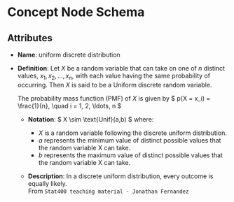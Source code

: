 # Concept Node Schema

## Attributes

- **Name**: uniform discrete distribution

- **Definition**:
  Let $X$ be a random variable that can take on one of $n$ distinct values, $x_1, x_2, \ldots, x_n$, with each value having the same probability of occurring. Then $X$ is said to be a Uniform discrete random variable.

  The probability mass function (PMF) of $X$ is given by
  $
  p(X = x_i) = \frac{1}{n}, \quad i = 1, 2, \ldots, n
  $

  - **Notation**: 
  $
  X \sim \text{Unif}(a,b)
  $
  where:
    - $X$ is a random variable following the discrete uniform distribution.
    - $a$ represents the minimum value of distinct possible values that the random variable X can take.
    - $b$ represents the maximum value of distinct possible values that the random variable X can take.

  - **Description**: In a discrete uniform distribution, every outcome is equally likely.  \
  From `Stat400 teaching material - Jonathan Fernandez`

